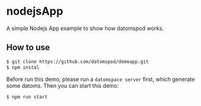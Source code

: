 # nodejsApp
A simple Nodejs App example to show how datomspod works.

## How to use

```bash
$ git clone https://github.com/datomspod/demoapp.git
$ npm instal
```

Before run this demo, please run a `datomspace server` first, which generate some datoms.
Then you can start this demo:

```bash
$ npm run start
```



